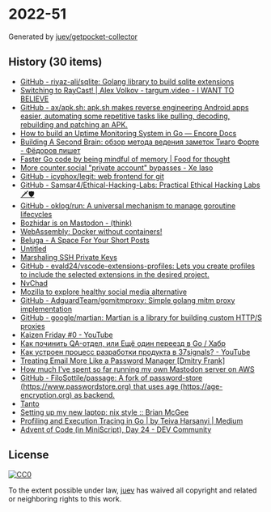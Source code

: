 # 2022-51

Generated by [juev/getpocket-collector](https://github.com/juev/getpocket-collector)

## History (30 items)

- [GitHub - riyaz-ali/sqlite: Golang library to build sqlite extensions](https://github.com/riyaz-ali/sqlite)
- [Switching to RayCast! | Alex Volkov - targum.video - I WANT TO BELIEVE](https://typefully.com/altryne/switching-to-raycast-jXXQYLj)
- [GitHub - ax/apk.sh: apk.sh makes reverse engineering Android apps easier, automating some repetitive tasks like pulling, decoding, rebuilding and patching an APK.](https://github.com/ax/apk.sh)
- [How to build an Uptime Monitoring System in Go — Encore Docs](https://encore.dev/docs/tutorials/uptime)
- [Building A Second Brain: обзор метода ведения заметок Тиаго Форте - Фёдоров пишет](https://fedorovpishet.ru/basb/)
- [Faster Go code by being mindful of memory | Food for thought](https://f4t.dev/software/go-performance-memory/)
- [More counter.social "private account" bypasses - Xe Iaso](https://xeiaso.net/blog/more-coso-bypasses)
- [GitHub - icyphox/legit: web frontend for git](https://github.com/icyphox/legit)
- [GitHub - Samsar4/Ethical-Hacking-Labs: Practical Ethical Hacking Labs 🗡🛡](https://github.com/Samsar4/Ethical-Hacking-Labs)
- [GitHub - oklog/run: A universal mechanism to manage goroutine lifecycles](https://github.com/oklog/run)
- [Bozhidar is on Mastodon - (think)](https://batsov.com/articles/2022/12/20/bozhidar-is-on-mastodon/)
- [WebAssembly: Docker without containers!](https://wasmlabs.dev/articles/docker-without-containers/)
- [Beluga - A Space For Your Short Posts](https://beluga.social)
- [Untitled](https://www.uber.com/de/blog/devpod-improving-developer-productivity-at-uber/)
- [Marshaling SSH Private Keys](https://charm.sh/blog/ssh-key-marshal/)
- [GitHub - evald24/vscode-extensions-profiles: Lets you create profiles to include the selected extensions in the desired project.](https://github.com/evald24/vscode-extensions-profiles)
- [NvChad](https://nvchad.com)
- [Mozilla to explore healthy social media alternative](https://blog.mozilla.org/en/mozilla/mozilla-launch-fediverse-instance-social-media-alternative/)
- [GitHub - AdguardTeam/gomitmproxy: Simple golang mitm proxy implementation](https://github.com/AdguardTeam/gomitmproxy)
- [GitHub - google/martian: Martian is a library for building custom HTTP/S proxies](https://github.com/google/martian)
- [Kaizen Friday #0 - YouTube](https://www.youtube.com/watch?v=Cj-VR_CW1pQ)
- [Как починить QA-отдел, или Ещё один переезд в Go / Хабр](https://habr.com/ru/companies/ozontech/articles/707092/)
- [Как устроен процесс разработки продукта в 37signals? - YouTube](https://www.youtube.com/watch?v=kzM3WCQ7YkE)
- [Treating Email More Like a Password Manager  [Dmitry Frank]](https://dmitryfrank.com/articles/treating_email_more_like_a_password_manager)
- [How much I’ve spent so far running my own Mastodon server on AWS](https://www.micahwalter.com/how-much-ive-spent-so-far-running-my-own-mastodon-server-on-aws/)
- [GitHub - FiloSottile/passage: A fork of password-store (https://www.passwordstore.org) that uses age (https://age-encryption.org) as backend.](https://github.com/FiloSottile/passage)
- [Tanto](https://ronindojo.io/en/tanto)
- [Setting up my new laptop: nix style :: Brian McGee](https://bmcgee.ie/posts/2022/12/setting-up-my-new-laptop-nix-style/)
- [Profiling and Execution Tracing in Go | by Teiva Harsanyi | Medium](https://teivah.medium.com/profiling-and-execution-tracing-in-go-a5e646970f5b)
- [Advent of Code (in MiniScript), Day 24 - DEV Community](https://dev.to/joestrout/advent-of-code-in-miniscript-day-24-44fe)

## License

[![CC0](https://mirrors.creativecommons.org/presskit/buttons/88x31/svg/cc-zero.svg)](https://creativecommons.org/publicdomain/zero/1.0/)

To the extent possible under law, [juev](https://github.com/juev) has waived all copyright and related or neighboring rights to this work.
